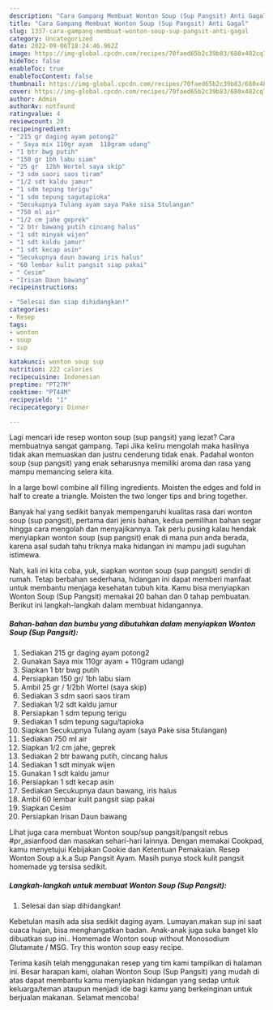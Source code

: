 ```yaml
---
description: "Cara Gampang Membuat Wonton Soup (Sup Pangsit) Anti Gagal"
title: "Cara Gampang Membuat Wonton Soup (Sup Pangsit) Anti Gagal"
slug: 1337-cara-gampang-membuat-wonton-soup-sup-pangsit-anti-gagal
category: Uncategorized
date: 2022-09-06T18:24:46.962Z
image: https://img-global.cpcdn.com/recipes/70faed65b2c39b83/680x482cq70/wonton-soup-sup-pangsit-foto-resep-utama.jpg
hideToc: false
enableToc: true
enableTocContent: false
thumbnail: https://img-global.cpcdn.com/recipes/70faed65b2c39b83/680x482cq70/wonton-soup-sup-pangsit-foto-resep-utama.jpg
cover: https://img-global.cpcdn.com/recipes/70faed65b2c39b83/680x482cq70/wonton-soup-sup-pangsit-foto-resep-utama.jpg
author: Admin
authorAv: notfound
ratingvalue: 4
reviewcount: 20
recipeingredient:
- "215 gr daging ayam potong2"
- " Saya mix 110gr ayam  110gram udang"
- "1 btr bwg putih"
- "150 gr 1bh labu siam"
- "25 gr  12bh Wortel saya skip"
- "3 sdm saori saos tiram"
- "1/2 sdt kaldu jamur"
- "1 sdm tepung terigu"
- "1 sdm tepung sagutapioka"
- "Secukupnya Tulang ayam saya Pake sisa 5tulangan"
- "750 ml air"
- "1/2 cm jahe geprek"
- "2 btr bawang putih cincang halus"
- "1 sdt minyak wijen"
- "1 sdt kaldu jamur"
- "1 sdt kecap asin"
- "Secukupnya daun bawang iris halus"
- "60 lembar kulit pangsit siap pakai"
- " Cesim"
- "Irisan Daun bawang"
recipeinstructions:

- "Selesai dan siap dihidangkan!"
categories:
- Resep
tags:
- wonton
- soup
- sup

katakunci: wonton soup sup 
nutrition: 222 calories
recipecuisine: Indonesian
preptime: "PT27M"
cooktime: "PT44M"
recipeyield: "1"
recipecategory: Dinner

---
```



Lagi mencari ide resep wonton soup (sup pangsit) yang lezat? Cara membuatnya sangat gampang. Tapi Jika keliru mengolah maka hasilnya tidak akan memuaskan dan justru cenderung tidak enak. Padahal wonton soup (sup pangsit) yang enak seharusnya memiliki aroma dan rasa yang mampu memancing selera kita.


In a large bowl combine all filling ingredients. Moisten the edges and fold in half to create a triangle. Moisten the two longer tips and bring together.

Banyak hal yang sedikit banyak mempengaruhi kualitas rasa dari wonton soup (sup pangsit), pertama dari jenis bahan, kedua pemilihan bahan segar hingga cara mengolah dan menyajikannya. Tak perlu pusing kalau hendak menyiapkan wonton soup (sup pangsit) enak di mana pun anda berada, karena asal sudah tahu triknya maka hidangan ini mampu jadi suguhan istimewa.


Nah, kali ini kita coba, yuk, siapkan wonton soup (sup pangsit) sendiri di rumah. Tetap berbahan sederhana, hidangan ini dapat memberi manfaat untuk membantu menjaga kesehatan tubuh kita. Kamu bisa menyiapkan Wonton Soup (Sup Pangsit) memakai 20 bahan dan 0 tahap pembuatan. Berikut ini langkah-langkah dalam membuat hidangannya.

<!--inarticleads1-->

##### Bahan-bahan dan bumbu yang dibutuhkan dalam menyiapkan Wonton Soup (Sup Pangsit):

1. Sediakan 215 gr daging ayam potong2
1. Gunakan  Saya mix 110gr ayam + 110gram udang)
1. Siapkan 1 btr bwg putih
1. Persiapkan 150 gr/ 1bh labu siam
1. Ambil 25 gr / 1/2bh Wortel (saya skip)
1. Sediakan 3 sdm saori saos tiram
1. Sediakan 1/2 sdt kaldu jamur
1. Persiapkan 1 sdm tepung terigu
1. Sediakan 1 sdm tepung sagu/tapioka
1. Siapkan Secukupnya Tulang ayam (saya Pake sisa 5tulangan)
1. Sediakan 750 ml air
1. Siapkan 1/2 cm jahe, geprek
1. Sediakan 2 btr bawang putih, cincang halus
1. Sediakan 1 sdt minyak wijen
1. Gunakan 1 sdt kaldu jamur
1. Persiapkan 1 sdt kecap asin
1. Sediakan Secukupnya daun bawang, iris halus
1. Ambil 60 lembar kulit pangsit siap pakai
1. Siapkan  Cesim
1. Persiapkan Irisan Daun bawang


Lihat juga cara membuat Wonton soup/sup pangsit/pangsit rebus #pr_asianfood dan masakan sehari-hari lainnya. Dengan memakai Cookpad, kamu menyetujui Kebijakan Cookie dan Ketentuan Pemakaian. Resep Wonton Soup a.k.a Sup Pangsit Ayam. Masih punya stock kulit pangsit homemade yg tersisa sedikit. 

<!--inarticleads2-->

##### Langkah-langkah untuk membuat Wonton Soup (Sup Pangsit):


1. Selesai dan siap dihidangkan!

Kebetulan masih ada sisa sedikit daging ayam. Lumayan.makan sup ini saat cuaca hujan, bisa menghangatkan badan. Anak-anak juga suka banget klo dibuatkan sup ini.. Homemade Wonton soup without Monosodium Glutamate / MSG. Try this wonton soup easy recipe. 

Terima kasih telah menggunakan resep yang tim kami tampilkan di halaman ini. Besar harapan kami, olahan Wonton Soup (Sup Pangsit) yang mudah di atas dapat membantu kamu menyiapkan hidangan yang sedap untuk keluarga/teman ataupun menjadi ide bagi kamu yang berkeinginan untuk berjualan makanan. Selamat mencoba!
